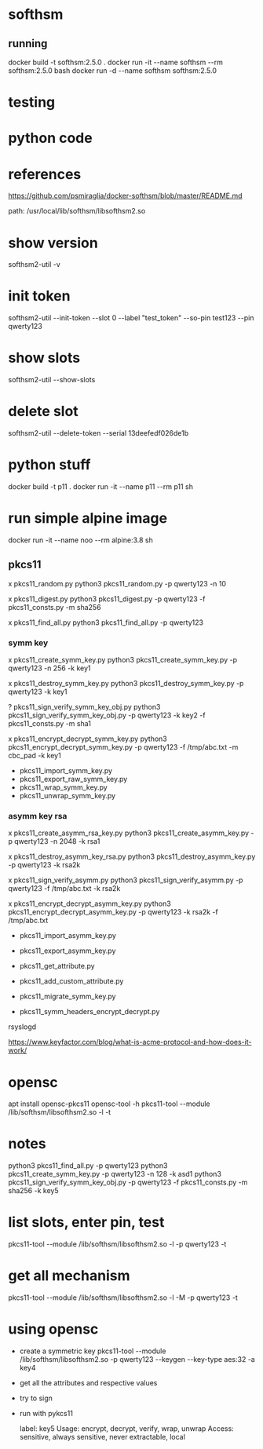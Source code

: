 # softhsm

## running
docker build -t softhsm:2.5.0 .
docker run -it --name softhsm --rm softhsm:2.5.0 bash
docker run -d --name softhsm softhsm:2.5.0 

# testing

# python code

# references

https://github.com/psmiraglia/docker-softhsm/blob/master/README.md

path:
/usr/local/lib/softhsm/libsofthsm2.so

# show version
softhsm2-util -v

# init token
softhsm2-util --init-token --slot 0 --label "test_token" --so-pin test123 --pin qwerty123

# show slots
softhsm2-util --show-slots

# delete slot
softhsm2-util --delete-token --serial 13deefedf026de1b


# python stuff
docker build -t p11 .
docker run -it --name p11 --rm p11 sh

# run simple alpine image
docker run -it --name noo --rm alpine:3.8 sh

## pkcs11
x pkcs11_random.py
python3 pkcs11_random.py -p qwerty123 -n 10

x pkcs11_digest.py
python3 pkcs11_digest.py -p qwerty123 -f pkcs11_consts.py -m sha256

x pkcs11_find_all.py
python3 pkcs11_find_all.py -p qwerty123

### symm key
x pkcs11_create_symm_key.py
python3 pkcs11_create_symm_key.py -p qwerty123 -n 256 -k key1

x pkcs11_destroy_symm_key.py
python3 pkcs11_destroy_symm_key.py -p qwerty123 -k key1

? pkcs11_sign_verify_symm_key_obj.py
python3 pkcs11_sign_verify_symm_key_obj.py -p qwerty123 -k key2 -f pkcs11_consts.py -m sha1

x pkcs11_encrypt_decrypt_symm_key.py
python3 pkcs11_encrypt_decrypt_symm_key.py -p qwerty123 -f /tmp/abc.txt -m cbc_pad -k key1

- pkcs11_import_symm_key.py
- pkcs11_export_raw_symm_key.py
- pkcs11_wrap_symm_key.py
- pkcs11_unwrap_symm_key.py

### asymm key rsa
x pkcs11_create_asymm_rsa_key.py
python3 pkcs11_create_asymm_key.py -p qwerty123 -n 2048 -k rsa1

x pkcs11_destroy_asymm_key_rsa.py
python3 pkcs11_destroy_asymm_key.py -p qwerty123 -k rsa2k

x pkcs11_sign_verify_asymm.py
python3 pkcs11_sign_verify_asymm.py -p qwerty123 -f /tmp/abc.txt -k rsa2k

x pkcs11_encrypt_decrypt_asymm_key.py
python3 pkcs11_encrypt_decrypt_asymm_key.py -p qwerty123 -k rsa2k -f /tmp/abc.txt 

- pkcs11_import_asymm_key.py
- pkcs11_export_asymm_key.py


- pkcs11_get_attribute.py

- pkcs11_add_custom_attribute.py
- pkcs11_migrate_symm_key.py
- pkcs11_symm_headers_encrypt_decrypt.py



rsyslogd

https://www.keyfactor.com/blog/what-is-acme-protocol-and-how-does-it-work/

# opensc
apt install opensc-pkcs11
opensc-tool -h
pkcs11-tool --module /lib/softhsm/libsofthsm2.so -l -t


# notes
python3 pkcs11_find_all.py -p qwerty123
python3 pkcs11_create_symm_key.py -p qwerty123 -n 128 -k asd1
python3 pkcs11_sign_verify_symm_key_obj.py -p qwerty123 -f pkcs11_consts.py -m sha256 -k key5

# list slots, enter pin, test
pkcs11-tool --module /lib/softhsm/libsofthsm2.so -l -p qwerty123 -t
# get all mechanism
pkcs11-tool --module /lib/softhsm/libsofthsm2.so -l -M -p qwerty123 -t

# using opensc
- create a symmetric key
pkcs11-tool --module /lib/softhsm/libsofthsm2.so -p qwerty123 --keygen --key-type aes:32 -a key4
- get all the attributes and respective values
- try to sign 
- run with pykcs11

  label:      key5
  Usage:      encrypt, decrypt, verify, wrap, unwrap
  Access:     sensitive, always sensitive, never extractable, local